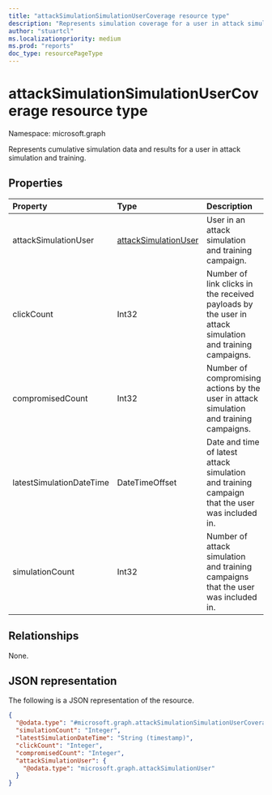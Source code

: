 ```yaml
---
title: "attackSimulationSimulationUserCoverage resource type"
description: "Represents simulation coverage for a user in attack simulation and training."
author: "stuartcl"
ms.localizationpriority: medium
ms.prod: "reports"
doc_type: resourcePageType
---
```


# attackSimulationSimulationUserCoverage resource type

Namespace: microsoft.graph

Represents cumulative simulation data and results for a user in attack simulation and training.

## Properties
|Property|Type|Description|
|:---|:---|:---|
|attackSimulationUser|[attackSimulationUser](../resources/attacksimulationuser.md)|User in an attack simulation and training campaign.|
|clickCount|Int32|Number of link clicks in the received payloads by the user in attack simulation and training campaigns.|
|compromisedCount|Int32|Number of compromising actions by the user in attack simulation and training campaigns.|
|latestSimulationDateTime|DateTimeOffset|Date and time of latest attack simulation and training campaign that the user was included in.|
|simulationCount|Int32|Number of attack simulation and training campaigns that the user was included in.|

## Relationships
None.

## JSON representation
The following is a JSON representation of the resource.
<!-- {
  "blockType": "resource",
  "@odata.type": "microsoft.graph.attackSimulationSimulationUserCoverage"
}
-->
``` json
{
  "@odata.type": "#microsoft.graph.attackSimulationSimulationUserCoverage",
  "simulationCount": "Integer",
  "latestSimulationDateTime": "String (timestamp)",
  "clickCount": "Integer",
  "compromisedCount": "Integer",
  "attackSimulationUser": {
    "@odata.type": "microsoft.graph.attackSimulationUser"
  }
}
```

